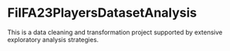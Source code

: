 # FiIFA23PlayersDatasetAnalysis
This is a data cleaning and transformation project supported by extensive exploratory analysis strategies.
